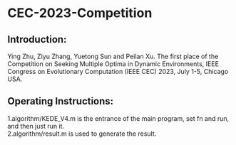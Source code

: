 # CEC-2023-Competition  
## Introduction:
  Ying Zhu, Ziyu Zhang, Yuetong Sun and Peilan Xu. The first place of the Competition on Seeking Multiple Optima in Dynamic Environments, IEEE Congress on Evolutionary Computation (IEEE CEC) 2023, July 1-5, Chicago USA.
## Operating Instructions:
  1.algorithm/KEDE_V4.m is the entrance of the main program, set fn and run, and then just run it.  
  2.algorithm/result.m is used to generate the result.  

